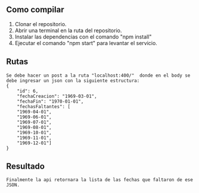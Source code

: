 ## Como compilar 

1. Clonar el repositorio.
2. Abrir una terminal en la ruta del repositorio.
3. Instalar las dependencias con el comando "npm install"
4. Ejecutar el comando "npm start" para levantar el servicio.

## Rutas
    Se debe hacer un post a la ruta "localhost:400/"  donde en el body se debe ingresar un json con la siguiente estructura:
    {
        "id": 6,
        "fechaCreacion": "1969-03-01",
        "fechaFin": "1970-01-01",
        "fechasFaltantes": [
        "1969-04-01",
        "1969-06-01",
        "1969-07-01",
        "1969-08-01",
        "1969-10-01",
        "1969-11-01",
        "1969-12-01"]
    }
## Resultado 
    Finalmente la api retornara la lista de las fechas que faltaron de ese JSON.
